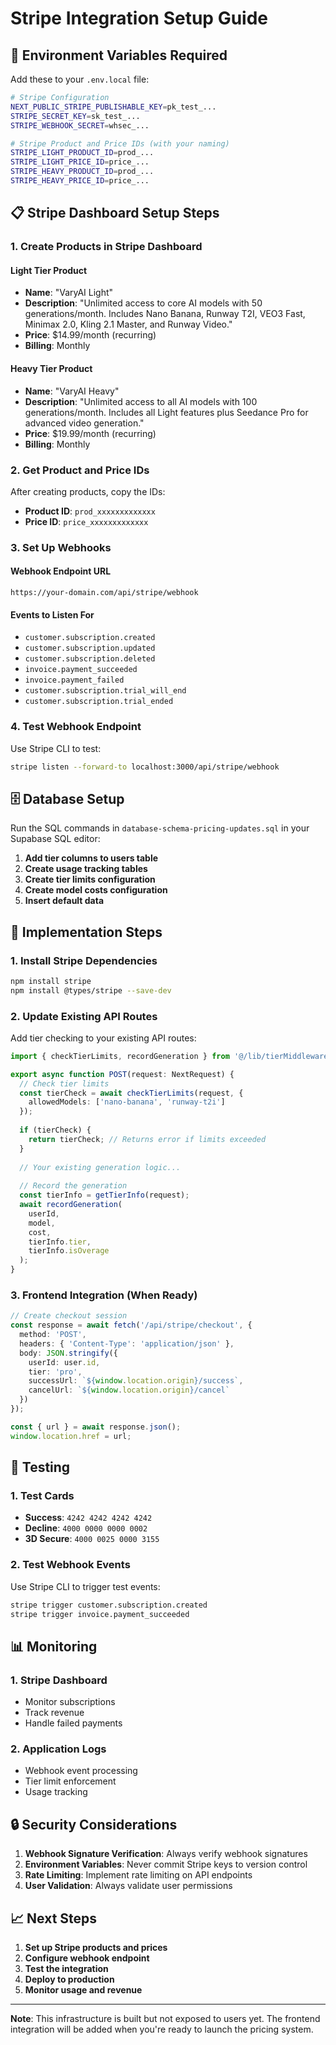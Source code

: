 # Stripe Integration Setup Guide

## 🔧 Environment Variables Required

Add these to your `.env.local` file:

```bash
# Stripe Configuration
NEXT_PUBLIC_STRIPE_PUBLISHABLE_KEY=pk_test_...
STRIPE_SECRET_KEY=sk_test_...
STRIPE_WEBHOOK_SECRET=whsec_...

# Stripe Product and Price IDs (with your naming)
STRIPE_LIGHT_PRODUCT_ID=prod_...
STRIPE_LIGHT_PRICE_ID=price_...
STRIPE_HEAVY_PRODUCT_ID=prod_...
STRIPE_HEAVY_PRICE_ID=price_...
```

## 📋 Stripe Dashboard Setup Steps

### 1. Create Products in Stripe Dashboard

#### **Light Tier Product**
- **Name**: "VaryAI Light"
- **Description**: "Unlimited access to core AI models with 50 generations/month. Includes Nano Banana, Runway T2I, VEO3 Fast, Minimax 2.0, Kling 2.1 Master, and Runway Video."
- **Price**: $14.99/month (recurring)
- **Billing**: Monthly

#### **Heavy Tier Product**
- **Name**: "VaryAI Heavy"
- **Description**: "Unlimited access to all AI models with 100 generations/month. Includes all Light features plus Seedance Pro for advanced video generation."
- **Price**: $19.99/month (recurring)
- **Billing**: Monthly

### 2. Get Product and Price IDs

After creating products, copy the IDs:
- **Product ID**: `prod_xxxxxxxxxxxxx`
- **Price ID**: `price_xxxxxxxxxxxxx`

### 3. Set Up Webhooks

#### **Webhook Endpoint URL**
```
https://your-domain.com/api/stripe/webhook
```

#### **Events to Listen For**
- `customer.subscription.created`
- `customer.subscription.updated`
- `customer.subscription.deleted`
- `invoice.payment_succeeded`
- `invoice.payment_failed`
- `customer.subscription.trial_will_end`
- `customer.subscription.trial_ended`

### 4. Test Webhook Endpoint

Use Stripe CLI to test:
```bash
stripe listen --forward-to localhost:3000/api/stripe/webhook
```

## 🗄️ Database Setup

Run the SQL commands in `database-schema-pricing-updates.sql` in your Supabase SQL editor:

1. **Add tier columns to users table**
2. **Create usage tracking tables**
3. **Create tier limits configuration**
4. **Create model costs configuration**
5. **Insert default data**

## 🚀 Implementation Steps

### 1. Install Stripe Dependencies
```bash
npm install stripe
npm install @types/stripe --save-dev
```

### 2. Update Existing API Routes

Add tier checking to your existing API routes:

```typescript
import { checkTierLimits, recordGeneration } from '@/lib/tierMiddleware';

export async function POST(request: NextRequest) {
  // Check tier limits
  const tierCheck = await checkTierLimits(request, {
    allowedModels: ['nano-banana', 'runway-t2i']
  });
  
  if (tierCheck) {
    return tierCheck; // Returns error if limits exceeded
  }
  
  // Your existing generation logic...
  
  // Record the generation
  const tierInfo = getTierInfo(request);
  await recordGeneration(
    userId,
    model,
    cost,
    tierInfo.tier,
    tierInfo.isOverage
  );
}
```

### 3. Frontend Integration (When Ready)

```typescript
// Create checkout session
const response = await fetch('/api/stripe/checkout', {
  method: 'POST',
  headers: { 'Content-Type': 'application/json' },
  body: JSON.stringify({
    userId: user.id,
    tier: 'pro',
    successUrl: `${window.location.origin}/success`,
    cancelUrl: `${window.location.origin}/cancel`
  })
});

const { url } = await response.json();
window.location.href = url;
```

## 🧪 Testing

### 1. Test Cards
- **Success**: `4242 4242 4242 4242`
- **Decline**: `4000 0000 0000 0002`
- **3D Secure**: `4000 0025 0000 3155`

### 2. Test Webhook Events
Use Stripe CLI to trigger test events:
```bash
stripe trigger customer.subscription.created
stripe trigger invoice.payment_succeeded
```

## 📊 Monitoring

### 1. Stripe Dashboard
- Monitor subscriptions
- Track revenue
- Handle failed payments

### 2. Application Logs
- Webhook event processing
- Tier limit enforcement
- Usage tracking

## 🔒 Security Considerations

1. **Webhook Signature Verification**: Always verify webhook signatures
2. **Environment Variables**: Never commit Stripe keys to version control
3. **Rate Limiting**: Implement rate limiting on API endpoints
4. **User Validation**: Always validate user permissions

## 📈 Next Steps

1. **Set up Stripe products and prices**
2. **Configure webhook endpoint**
3. **Test the integration**
4. **Deploy to production**
5. **Monitor usage and revenue**

---

**Note**: This infrastructure is built but not exposed to users yet. The frontend integration will be added when you're ready to launch the pricing system.
